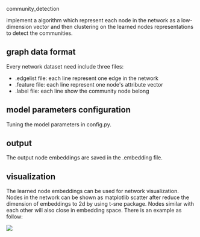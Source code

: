 community_detection

implement a algorithm which represent each node in the network as a low-dimension vector and then clustering on the learned nodes representations to detect the communities. 

## graph data format

Every network dataset need include three files:

* .edgelist file:  each line represent one edge in the network
* .feature file: each line represent one node's attribute vector
* .label file: each line show the community node belong 

## model parameters configuration

Tuning the model parameters in config.py.

## output

The output node embeddings are saved in the .embedding file.

## visualization

The learned node embeddings can be used for network visualization. Nodes in the network can be shown as matplotlib scatter after reduce the dimension of  embeddings to 2d by using t-sne package. Nodes similar with each other will also close in embedding space. There is an example as follow:

![](https://github.com/xiexiaomiao/comunity_detection/blob/master/img/come.jpeg)